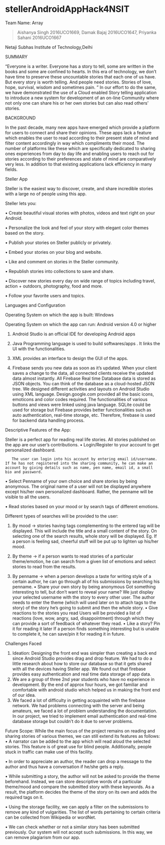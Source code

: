 ﻿# stellerAndroidAppHack4NSIT
Team Name: Array
> Aishanya Singh 2016UCO1669,
> Damak Bajaj 2016UCO1647,
> Priyanka Sahani 2016UCO1667

Netaji Subhas Institute of Technology,Delhi

SUMMARY

“Everyone is a writer. Everyone has a story to tell, some are written in the books and some are confined to hearts. In this era of technology, we don’t have time to preserve these uncountable stories that each one of us have. But every story is worth telling.
And people need stories. Stories of love, hope, survival, wisdom and sometimes pain. ”
In our effort to do the same, we have demonstrated the use of a Cloud enabled Story telling application  to introduce a new system for development of an on-line Community where not only one can share his or her own stories but can also read others’ stories.

BACKGROUND

In the past decade, many new apps have emerged which provide a platform for users to connect and share their opinions. These apps lack a feature which enables the user to read according to their present state of mind and filter content accordingly in way which compliments their mood. 
The number of platforms like these which are specifically dedicated to sharing ones experiences from day to day life and enabling users to reach out for stories according to their preferences and state of mind are comparatively very less. In addition to that existing applications lack efficiency in many fields.





Steller App

Steller is the easiest way to discover, create, and share incredible stories with a large no of people using this app.

Steller lets you: 

• Create beautiful visual stories with photos, videos and text right on your Android.

• Personalize the look and feel of your story with elegant color themes based on the story.

• Publish your stories on Steller publicly or privately.

• Embed your stories on your blog and website.

• Like and comment on stories in the Steller community.

• Republish stories into collections to save and share.

• Discover new stories every day on wide range of topics including travel, action + outdoors, photography, food and more.

• Follow your favorite users and topics.

Languages and Configuration

Operating System on which the app is built: Windows

Operating System on which the app can run: Android version 4.0 or higher

1.  Android Studio is an official IDE for developing Android apps

2. Java Programming language is used to build softwares/apps . It links the UI with the functionalities.

3. XML provides an interface to design the GUI of the apps. 

4. Firebase sends you new data as soon as it’s updated. When your client saves a change to the data, all connected clients receive the updated data almost instantly. All Firebase Real time Database data is stored as JSON objects. You can think of the database as a cloud-hosted JSON tree.
We designed different activities and layouts on Android Studio using XML language. Design.google.com provided all the basic icons, emoticons and color codes required. The functionalities of various buttons and views were linked using java language. SQLite could be used for storage but Firebase provides better functionalities such as auto authentication, real-time storage, etc. Therefore, firebase is used for backend data handling process.


Descriptive Features of the App:

Steller is a perfect app for reading real life stories. All stories published on the app are our user’s contributions.
•	Login/Register to your account to get personalized dashboard.

       The user can login into his account by entering email id/username. If he has not registered into the sharing community, he can make an account by giving details such as name, pen name, email id, a small bio and password. 
•	Select Penname of your own choice and share stories by being anonymous.
The original name of a user will not be displayed anywhere except his/her own personalized dashboard.  Rather, the penname will be visible to all the users.

•	Read stories based on your mood or by search tags of different emotions.


Different types of searches will be provided to the user:

1. By mood -> stories having tags complementing to the entered tag will be displayed. This will include the title and a small content of the story. On selecting one of the search results, whole story will be displayed. Eg. If a person is feeling sad, cheerful stuff will be put up to lighten up his/her mood.

2. By theme -> if a person wants to read stories of a particular theme/emotion, he can search from a given list of emotions and select stories to read from the results.

3. By penname -> when a person develops a taste for writing style of a certain author, he can go through all of his submissions by searching his penname.
•	Share your own story by being anonymous
Got something interesting to tell, but don’t want to reveal your name? We just display your selected username with the story to every other user. The author needs to enter the theme (which will used later on to attach tags to the story) of the story he’s going to submit and then the whole story.
•	Give reactions to the stories you read
Users will be provided a list of reactions (love, wow, angry, sad, disappointment) through which they can provide a sort of feedback of whatever they read. 
•	Like a story? Pin it for reading it later
If a person finds something interesting but is unable to complete it, he can save/pin it for reading it in future.

Challenges Faced
1.	Ideation: Designing the front end was simpler than creating a back end since Android Studio provides drag and drop feature. We had to do a little research about how to store our database so that it gets shared with all the devices having Steller app. We found out that firebase provides easy authentication and real time data storage of app data.
2.	We are a group of three 2nd year students who have no experience in development. By the end of approx four hours, we got familiar and comfortable with android studio which helped us in making the front end of our idea. 
3.	We faced a lot of difficulty in getting acquainted with the firebase network. We had problems connecting with the server and being amateurs, we faced a lot of problem understanding the documentation. In our project, we tried to implement email authentication and real-time database storage but couldn’t do it due to server problems.  


Future Scope:
While the main focus of the project remains on reading and sharing stories of various themes, we can still extend its features as follows:
•	A narrator can be added to the app which will read aloud the selected stories. This feature is of great use for blind people. Additionally, people stuck in traffic can make use of this facility.

•	In order to appreciate an author, the reader can drop a message to the author and thus have a conversation if he/she gets a reply.

•	While submitting a story, the author will not be asked to provide the theme beforehand. Instead, we can store descriptive words of a particular theme/mood and compare the submitted story with these keywords. As a result, the platform decides the theme of the story on its own and adds the required tags on it.

•	Using the storage facility, we can apply a filter on the submissions to remove any kind of vulgarities. The list of words pertaining to certain criteria can be collected from Wikipedia or wordNet.

•	We can check whether or not a similar story has been submitted previously. Our system will not accept such submissions. In this way, we can remove plagiarism from our app.
